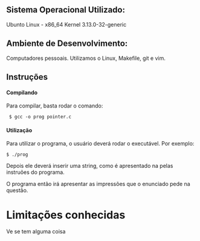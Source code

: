## Sistema Operacional Utilizado:
Ubunto Linux - x86_64 Kernel 3.13.0-32-generic

## Ambiente de Desenvolvimento:
Computadores pessoais. Utilizamos o Linux, Makefile, git e vim.

## Instruções
#### Compilando
Para compilar, basta rodar o comando:
```
 $ gcc -o prog pointer.c
```

#### Utilização
Para utilizar o programa, o usuário deverá rodar o executável. Por exemplo:
```
$ ./prog
```
Depois ele deverá inserir uma string, como é apresentado na pelas instruões do programa.

O programa então irá apresentar as impressões que o enunciado pede na questão.

# Limitações conhecidas

Ve se tem alguma coisa
